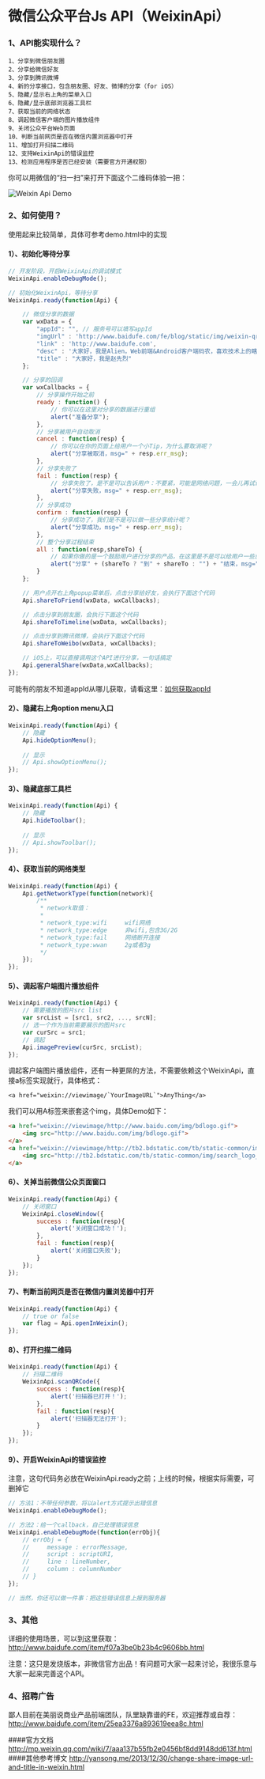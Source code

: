 微信公众平台Js API（WeixinApi）
=======================================

### 1、API能实现什么？
	1、分享到微信朋友圈
	2、分享给微信好友
	3、分享到腾讯微博
	4、新的分享接口，包含朋友圈、好友、微博的分享（for iOS）
	5、隐藏/显示右上角的菜单入口
	6、隐藏/显示底部浏览器工具栏
	7、获取当前的网络状态
	8、调起微信客户端的图片播放组件
	9、关闭公众平台Web页面
    10、判断当前网页是否在微信内置浏览器中打开
    11、增加打开扫描二维码
    12、支持WeixinApi的错误监控
    13、检测应用程序是否已经安装（需要官方开通权限）

你可以用微信的“扫一扫”来打开下面这个二维码体验一把：

![Weixin Api Demo](http://www.baidufe.com/upload/images/2014-06-14_3.47.02.png)

### 2、如何使用？
使用起来比较简单，具体可参考demo.html中的实现

#### 1）、初始化等待分享
```javascript
// 开发阶段，开启WeixinApi的调试模式
WeixinApi.enableDebugMode();

// 初始化WeixinApi，等待分享
WeixinApi.ready(function(Api) {

    // 微信分享的数据
    var wxData = {
        "appId": "", // 服务号可以填写appId
        "imgUrl" : 'http://www.baidufe.com/fe/blog/static/img/weixin-qrcode-2.jpg',
        "link" : 'http://www.baidufe.com',
        "desc" : '大家好，我是Alien，Web前端&Android客户端码农，喜欢技术上的瞎倒腾！欢迎多交流',
        "title" : "大家好，我是赵先烈"
    };

    // 分享的回调
    var wxCallbacks = {
        // 分享操作开始之前
        ready : function() {
            // 你可以在这里对分享的数据进行重组
            alert("准备分享");
        },
        // 分享被用户自动取消
        cancel : function(resp) {
            // 你可以在你的页面上给用户一个小Tip，为什么要取消呢？
            alert("分享被取消，msg=" + resp.err_msg);
        },
        // 分享失败了
        fail : function(resp) {
            // 分享失败了，是不是可以告诉用户：不要紧，可能是网络问题，一会儿再试试？
            alert("分享失败，msg=" + resp.err_msg);
        },
        // 分享成功
        confirm : function(resp) {
            // 分享成功了，我们是不是可以做一些分享统计呢？
            alert("分享成功，msg=" + resp.err_msg);
        },
        // 整个分享过程结束
        all : function(resp,shareTo) {
            // 如果你做的是一个鼓励用户进行分享的产品，在这里是不是可以给用户一些反馈了？
            alert("分享" + (shareTo ? "到" + shareTo : "") + "结束，msg=" + resp.err_msg);
        }
    };

    // 用户点开右上角popup菜单后，点击分享给好友，会执行下面这个代码
    Api.shareToFriend(wxData, wxCallbacks);

    // 点击分享到朋友圈，会执行下面这个代码
    Api.shareToTimeline(wxData, wxCallbacks);

    // 点击分享到腾讯微博，会执行下面这个代码
    Api.shareToWeibo(wxData, wxCallbacks);

    // iOS上，可以直接调用这个API进行分享，一句话搞定
    Api.generalShare(wxData,wxCallbacks);
});
```

可能有的朋友不知道appId从哪儿获取，请看这里：[如何获取appId](http://jingyan.baidu.com/article/6525d4b12af618ac7c2e9468.html)


#### 2）、隐藏右上角option menu入口
```javascript
WeixinApi.ready(function(Api) {
	// 隐藏
	Api.hideOptionMenu();
	
	// 显示
	// Api.showOptionMenu();
});
```

#### 3）、隐藏底部工具栏
```javascript
WeixinApi.ready(function(Api) {
	// 隐藏
	Api.hideToolbar();
	
	// 显示
	// Api.showToolbar();
});
```

#### 4）、获取当前的网络类型
```javascript
WeixinApi.ready(function(Api) {
	Api.getNetworkType(function(network){
		/**
		 * network取值：
		 *
		 * network_type:wifi     wifi网络
	     * network_type:edge     非wifi,包含3G/2G
	     * network_type:fail     网络断开连接
	     * network_type:wwan     2g或者3g
	     */
	});
});
```

#### 5）、调起客户端图片播放组件
```javascript
WeixinApi.ready(function(Api) {
	// 需要播放的图片src list
	var srcList = [src1, src2, ..., srcN];
	// 选一个作为当前需要展示的图片src
	var curSrc = src1;
	// 调起
	Api.imagePreview(curSrc, srcList);
});
```

调起客户端图片播放组件，还有一种更屌的方法，不需要依赖这个WeixinApi，直接a标签实现就行，具体格式：


	<a href="weixin://viewimage/`YourImageURL`">AnyThing</a>


我们可以用A标签来嵌套这个img，具体Demo如下：

```html
<a href="weixin://viewimage/http://www.baidu.com/img/bdlogo.gif">
	<img src="http://www.baidu.com/img/bdlogo.gif">
</a>
<a href="weixin://viewimage/http://tb2.bdstatic.com/tb/static-common/img/search_logo_big_6a13b553.gif">
	<img src="http://tb2.bdstatic.com/tb/static-common/img/search_logo_big_6a13b553.gif">
</a>
```

#### 6）、关掉当前微信公众页面窗口
```javascript
WeixinApi.ready(function(Api) {	
	// 关闭窗口
    WeixinApi.closeWindow({
        success : function(resp){
            alert('关闭窗口成功！');
        },
        fail : function(resp){
            alert('关闭窗口失败');
        }
    });
});
```

#### 7）、判断当前网页是否在微信内置浏览器中打开
```javascript
WeixinApi.ready(function(Api) {
	// true or false
	var flag = Api.openInWeixin();
});
```

#### 8）、打开扫描二维码
```javascript
WeixinApi.ready(function(Api) {
	// 扫描二维码
    WeixinApi.scanQRCode({
        success : function(resp){
            alert('扫描器已打开！');
        },
        fail : function(resp){
            alert('扫描器无法打开');
        }
    });
});
```

#### 9）、开启WeixinApi的错误监控
注意，这句代码务必放在WeixinApi.ready之前；上线的时候，根据实际需要，可删掉它

```javascript
// 方法1：不带任何参数，将以alert方式提示出错信息
WeixinApi.enableDebugMode();

// 方法2：给一个callback，自己处理错误信息
WeixinApi.enableDebugMode(function(errObj){
    // errObj = {
    //     message : errorMessage,
    //     script : scriptURI,
    //     line : lineNumber,
    //     column : columnNumber
    // }
});

// 当然，你还可以做一件事：把这些错误信息上报到服务器
```

### 3、其他
详细的使用场景，可以到这里获取：http://www.baidufe.com/item/f07a3be0b23b4c9606bb.html

注意：这只是发烧版本，非微信官方出品！有问题可大家一起来讨论，我很乐意与大家一起来完善这个API。

### 4、招聘广告
鄙人目前在美丽说商业产品前端团队，队里缺靠谱的FE，欢迎推荐或自荐：http://www.baidufe.com/item/25ea3376a893619eea8c.html



####官方文档
http://mp.weixin.qq.com/wiki/7/aaa137b55fb2e0456bf8dd9148dd613f.html
####其他参考博文
http://yansong.me/2013/12/30/change-share-image-url-and-title-in-weixin.html

